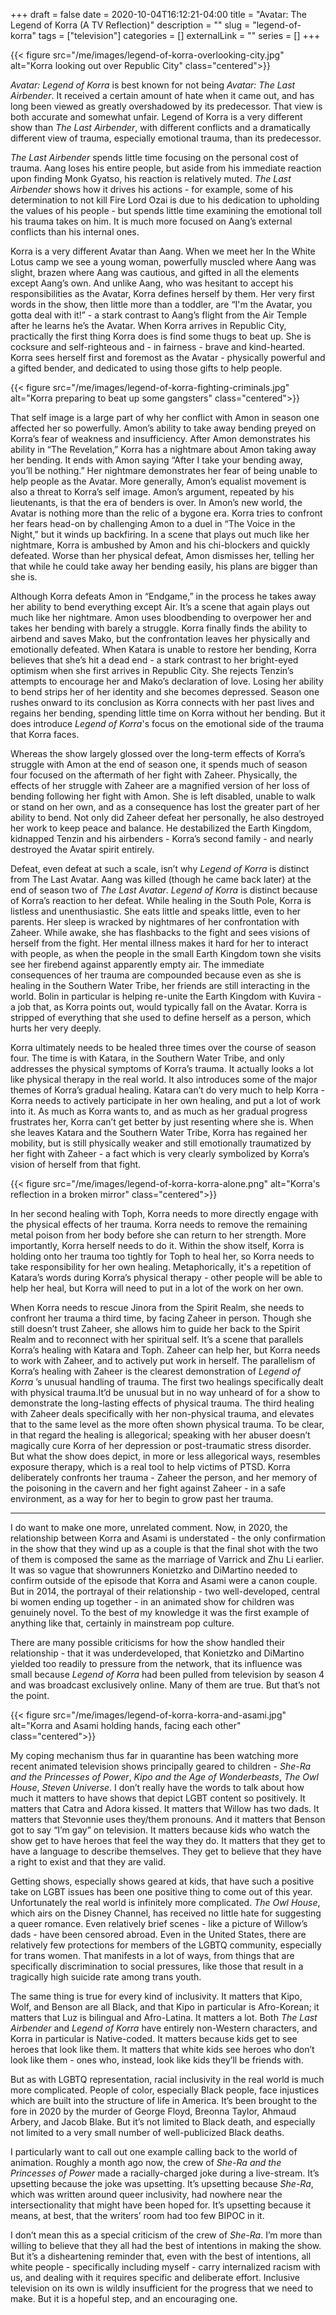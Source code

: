 +++
draft = false
date = 2020-10-04T16:12:21-04:00
title = "Avatar: The Legend of Korra (A TV Reflection)"
description = ""
slug = "legend-of-korra"
tags = ["television"]
categories = []
externalLink = ""
series = []
+++

{{< figure src="/me/images/legend-of-korra-overlooking-city.jpg" alt="Korra looking out over Republic City" class="centered">}}

_Avatar: Legend of Korra_ is best known for not being _Avatar: The Last Airbender_. It received a certain amount of hate when it came out, and has long been viewed as greatly overshadowed by its predecessor. That view is both accurate and somewhat unfair. Legend of Korra is a very different show than _The Last Airbender_, with different conflicts and a dramatically different view of trauma, especially emotional trauma, than its predecessor.

_The Last Airbender_ spends little time focusing on the personal cost of trauma. Aang loses his entire people, but aside from his immediate reaction upon finding Monk Gyatso, his reaction is relatively muted. _The Last Airbender_ shows how it drives his actions - for example, some of his determination to not kill Fire Lord Ozai is due to his dedication to upholding the values of his people - but spends little time examining the emotional toll his trauma takes on him. It is much more focused on Aang’s external conflicts than his internal ones.

Korra is a very different Avatar than Aang. When we meet her In the White Lotus camp we see a young woman, powerfully muscled where Aang was slight, brazen where Aang was cautious, and gifted in all the elements except Aang’s own. And unlike Aang, who was hesitant to accept his responsibilities as the Avatar, Korra defines herself by them. Her very first words in the show, then little more than a toddler, are “I'm the Avatar, you gotta deal with it!” - a stark contrast to Aang’s flight from the Air Temple after he learns he’s the Avatar. When Korra arrives in Republic City, practically the  first thing Korra does is find some thugs to beat up. She is cocksure and self-righteous and - in fairness - brave and kind-hearted. Korra sees herself first and foremost as the Avatar - physically powerful and a gifted bender, and dedicated to using those gifts to help people.

{{< figure src="/me/images/legend-of-korra-fighting-criminals.jpg" alt="Korra preparing to beat up some gangsters" class="centered">}}

That self image is a large part of why her conflict with Amon in season one affected her so powerfully. Amon’s ability to take away bending preyed on Korra’s fear of weakness and insufficiency. After Amon demonstrates his ability in “The Revelation,” Korra has a nightmare about Amon taking away her bending. It ends with Amon saying “After I take your bending away, you’ll be nothing.” Her nightmare demonstrates her fear of being unable to help people as the  Avatar. More generally, Amon’s equalist movement is also a threat to Korra’s self image. Amon’s argument, repeated by his lieutenants, is that the era of benders is over. In Amon’s new world, the Avatar is nothing more than the relic of a bygone era. Korra tries to confront her fears head-on by challenging Amon to a duel in “The Voice in the  Night,” but it winds up backfiring. In a scene that plays out much like her nightmare, Korra is ambushed by Amon and his chi-blockers and quickly defeated. Worse than her physical defeat, Amon dismisses her, telling her that while he could take away her bending easily, his plans are bigger than she is.

Although Korra defeats Amon in “Endgame,” in the process he takes away her ability to bend everything except Air. It’s a scene that again plays out much like her nightmare. Amon uses bloodbending to overpower her and takes her bending with barely a struggle. Korra finally finds the ability to airbend and saves Mako, but the confrontation leaves her physically and emotionally defeated. When Katara is unable to restore her bending, Korra believes that she’s hit a dead end - a stark contrast to her bright-eyed optimism when she first arrives in Republic City. She rejects Tenzin’s attempts to encourage her and Mako’s declaration of love. Losing her ability to bend strips her of her identity and she becomes depressed. Season one rushes onward to its conclusion as Korra connects with her past lives and regains her bending, spending little time on Korra without her bending. But it does introduce _Legend of Korra_'s focus on the emotional side of the trauma that Korra faces.

Whereas the show largely glossed over the long-term effects of Korra’s struggle with Amon at the end of season one, it spends much of season four focused on the aftermath of her fight with Zaheer. Physically, the effects of her struggle with Zaheer are a magnified version of her loss of bending following her fight with Amon. She is left disabled, unable to walk or stand on her own, and as a consequence has lost the greater part of her ability to bend. Not only did Zaheer defeat her personally, he also destroyed her work to keep peace and balance. He destabilized the Earth Kingdom, kidnapped Tenzin and his airbenders - Korra’s second family - and nearly destroyed the Avatar spirit entirely.

Defeat, even defeat at such a scale, isn’t why _Legend of Korra_ is distinct from The Last Avatar. Aang was killed (though he came back later) at the end of season two of _The Last Avatar_. _Legend of Korra_ is distinct because of Korra’s reaction to her defeat. While healing in the South Pole, Korra is listless and unenthusiastic. She eats little and speaks little, even to her parents. Her sleep is wracked by nightmares of her confrontation with Zaheer. While awake, she has flashbacks to the fight and sees visions of herself from the fight. Her mental illness makes it hard for her to interact with people, as when the people in the small Earth Kingdom town she visits see her firebend against apparently empty air. The immediate consequences of her trauma are compounded because even as she is healing in the  Southern Water Tribe, her friends are still interacting in the world. Bolin in particular is helping re-unite the Earth Kingdom with Kuvira - a job that, as Korra points out, would typically fall on the Avatar. Korra is stripped of everything that she used to define herself as a person, which hurts her very deeply.

Korra ultimately needs to be healed three times over the course of season four. The time is with Katara, in the Southern Water Tribe, and only addresses the physical symptoms of Korra’s trauma. It actually looks a lot like physical therapy in the real world. It also introduces some of the  major themes of Korra’s gradual healing. Katara can’t do very much to help Korra - Korra needs to actively participate in her own healing, and put a lot of work into it. As much as Korra wants to, and as much as her gradual progress frustrates her, Korra can’t get better by just resenting where she is. When she leaves Katara and the Southern Water Tribe, Korra has regained her mobility, but is still physically weaker and still emotionally traumatized by her fight with Zaheer - a fact which is very clearly symbolized by Korra’s vision of herself from that fight.

{{< figure src="/me/images/legend-of-korra-korra-alone.png" alt="Korra's reflection in a broken mirror" class="centered">}}

In her second healing with Toph, Korra needs to more directly engage with the  physical effects of her trauma. Korra needs to remove the  remaining metal poison from her body before she can return to her strength. More importantly, Korra herself needs to do it. Within the show itself, Korra is holding onto her trauma too tightly for Toph to heal her, so Korra needs to take responsibility for her own healing. Metaphorically, it's a repetition of Katara’s words during Korra’s physical therapy - other people will be able to help her heal, but Korra will need to put in a lot of the work on her own.

When Korra needs to rescue Jinora from the Spirit Realm, she needs to confront her trauma a third time, by facing Zaheer in person. Though she still doesn’t trust Zaheer, she allows him to guide her back to the Spirit Realm and to reconnect with her spiritual self. It’s a scene that parallels Korra’s healing with Katara and Toph. Zaheer can help her, but Korra needs to work with Zaheer, and to actively put work in herself. The parallelism of Korra’s healing with Zaheer is the clearest demonstration of _Legend of Korra_ ’s unusual handling of trauma. The first two healings specifically dealt with physical trauma.It’d be unusual but in no way unheard of for a show to demonstrate the  long-lasting effects of physical trauma. The third healing with Zaheer deals specifically with her non-physical trauma, and elevates that to the  same level as the  more often shown physical trauma. To be clear, in that regard the healing is allegorical; speaking with her abuser doesn’t magically cure Korra of her depression or post-traumatic stress disorder. But what the show does depict, in more or less allegorical ways, resembles exposure therapy, which is a real tool to help victims of PTSD. Korra deliberately confronts her trauma - Zaheer the person, and her memory of the poisoning in the  cavern and her fight against Zaheer - in a safe environment, as a way for her to begin to grow past her trauma.

---

I do want to make one more, unrelated comment. Now, in 2020, the relationship between Korra and Asami is understated - the only confirmation in the show that they wind up as a couple is that the final shot with the two of them is composed the same as the marriage of Varrick and Zhu Li earlier. It was so vague that showrunners Konietzko and DiMartino needed to confirm outside of the episode that Korra and Asami were a canon couple. But in 2014, the portrayal of their relationship - two well-developed, central bi women ending up together - in an animated show for children was genuinely novel. To the best of my knowledge it was the first example of anything like that, certainly in mainstream pop culture.

There are many possible criticisms for how the show handled their relationship - that it was underdeveloped, that Konietzko and DiMartino yielded too readily to pressure from the network, that its influence was small because _Legend of Korra_ had been pulled from television by season 4 and was broadcast exclusively online. Many of them are true. But that’s not the point.

{{< figure src="/me/images/legend-of-korra-korra-and-asami.jpg" alt="Korra and Asami holding hands, facing each other" class="centered">}}

My coping mechanism thus far in quarantine has been watching more recent animated television shows principally geared to children - _She-Ra and the Princesses of Power_, _Kipo and the Age of Wonderbeasts_, _The Owl House_, _Steven Universe_. I don’t really have the words to talk about how much it matters to have shows that depict LGBT content so positively. It matters that Catra and Adora kissed. It matters that Willow has two dads. It matters that Stevonnie uses they/them pronouns. And it matters that Benson got to say “I’m gay” on television. It matters because kids who watch the show get to have heroes that feel the way they do. It matters that they get to have a language to describe themselves. They get to believe that they have a right to exist and that they are valid.

Getting shows, especially shows geared at kids, that have such a positive take on LGBT issues has been one positive thing to come out of this year. Unfortunately the real world is infinitely more complicated. _The Owl House_, which airs on the Disney Channel, has received no little hate for suggesting a queer romance. Even relatively brief scenes - like a picture of Willow’s dads - have been censored abroad. Even in the United States, there are relatively few protections for members of the LGBTQ community, especially for trans women. That manifests in a lot of ways, from things that are specifically discrimination to social pressures, like those that result in a tragically high suicide rate among trans youth.

The same thing is true for every kind of inclusivity. It matters that Kipo, Wolf, and Benson are all Black, and that Kipo in particular is Afro-Korean; it matters that Luz is bilingual and Afro-Latina. It matters a lot. Both _The Last Airbender_ and _Legend of Korra_ have entirely non-Western characters, and Korra in particular is Native-coded. It matters because kids get to see heroes that look like them. It matters that white kids see heroes who don’t look like them - ones who, instead, look like kids they’ll be friends with.

But as with LGBTQ representation, racial inclusivity in the real world is much more complicated. People of color, especially Black people, face injustices which are built into the structure of life in America. It’s been brought to the fore in 2020 by the murder of George Floyd, Breonna Taylor, Ahmaud Arbery, and Jacob Blake. But it’s not limited to Black death, and especially not limited to a very small number of well-publicized Black deaths.

I particularly want to call out one example calling back to the world of animation. Roughly a month ago now, the crew of _She-Ra and the Princesses of Power_ made a racially-charged joke during a live-stream. It’s upsetting because the joke was upsetting. It’s upsetting because _She-Ra_, which was written around queer inclusivity, had nowhere near the intersectionality that might have been hoped for. It’s upsetting because it means, at best, that the writers’ room had too few BIPOC in it.

I don’t mean this as a special criticism of the crew of _She-Ra_. I’m more than willing to believe that they all had the best of intentions in making the show. But it’s a disheartening reminder that, even with the best of intentions, all white people - specifically including myself - carry internalized racism with us, and dealing with it requires specific and deliberate effort. Inclusive television on its own is wildly insufficient for the progress that we need to make. But it is a hopeful step, and an encouraging one.
